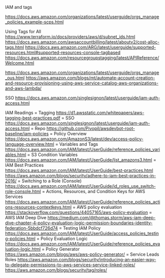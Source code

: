 IAM and tags

https://docs.aws.amazon.com/organizations/latest/userguide/orgs_manage_policies_example-scps.html

Using Tags for All
https://www.terraform.io/docs/providers/aws/d/subnet_ids.html
https://docs.aws.amazon.com/awsaccountbilling/latest/aboutv2/cost-alloc-tags.html
https://docs.aws.amazon.com/ARG/latest/userguide/supported-resources.html#supported-resources-console-tagbased
https://docs.aws.amazon.com/resourcegroupstagging/latest/APIReference/Welcome.html


https://docs.aws.amazon.com/organizations/latest/userguide/orgs_manage_ous.html
https://aws.amazon.com/blogs/mt/automate-account-creation-and-resource-provisioning-using-aws-service-catalog-aws-organizations-and-aws-lambda/

SSO
https://docs.aws.amazon.com/singlesignon/latest/userguide/iam-auth-access.html

IAM
Readings 
= Tagging
https://d1.awsstatic.com/whitepapers/aws-tagging-best-practices.pdf
= SSO
https://docs.aws.amazon.com/singlesignon/latest/userguide/iam-auth-access.html
= Repo
https://github.com/Pivopil/awsdevbot-root-baseline/iam-policies
= Policy Overview
https://docs.aws.amazon.com/AmazonS3/latest/dev/access-policy-language-overview.html
= Variables and Tags
https://docs.aws.amazon.com/IAM/latest/UserGuide/reference_policies_variables.html
= S3 Condition Variables
https://docs.aws.amazon.com/IAM/latest/UserGuide/list_amazons3.html
= IAM Best Practices
https://docs.aws.amazon.com/IAM/latest/UserGuide/best-practices.html
https://aws.amazon.com/blogs/security/adhere-to-iam-best-practices-in-2016/
= Switching to a Role (Console)
https://docs.aws.amazon.com/IAM/latest/UserGuide/id_roles_use_switch-role-console.html
= Actions, Resources, and Condition Keys for AWS Services
https://docs.aws.amazon.com/IAM/latest/UserGuide/reference_policies_actions-resources-contextkeys.html
= AWS policy evaluation
https://stackoverflow.com/questions/44057165/aws-policy-evaluation
= AWS IAM Deep Dive
https://medium.com/@thomas.storm/aws-iam-deep-dive-chapter-4-policy-evaluation-logic-permission-boundaries-identity-federation-5bbdcf726d74
= Testing IAM Policy
https://docs.aws.amazon.com/IAM/latest/UserGuide/access_policies_testing-policies.html
= Policy Evaluation Logic
https://docs.aws.amazon.com/IAM/latest/UserGuide/reference_policies_evaluation-logic.html
= Policy Generator
https://aws.amazon.com/blogs/aws/aws-policy-generator/
=  Service Leads Roles
https://aws.amazon.com/blogs/security/introducing-an-easier-way-to-delegate-permissions-to-aws-services-service-linked-roles/
https://aws.amazon.com/blogs/security/tag/roles/




